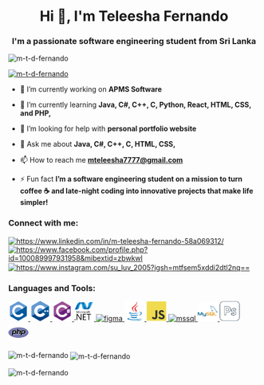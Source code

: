 <h1 align="center">Hi 👋, I'm Teleesha Fernando</h1>
<h3 align="center">I'm a passionate software engineering student from Sri Lanka</h3>

<p align="left"> <img src="https://komarev.com/ghpvc/?username=m-t-d-fernando&label=Profile%20views&color=0e75b6&style=flat" alt="m-t-d-fernando" /> </p>

<p align="left"> <a href="https://github.com/ryo-ma/github-profile-trophy"><img src="https://github-profile-trophy.vercel.app/?username=m-t-d-fernando" alt="m-t-d-fernando" /></a> </p>

- 🔭 I’m currently working on **APMS Software**

- 🌱 I’m currently learning **Java, C#, C++, C, Python, React, HTML, CSS, and PHP,**

- 🤝 I’m looking for help with **personal portfolio website**

- 💬 Ask me about **Java, C#, C++, C, HTML, CSS,**

- 📫 How to reach me **mteleesha7777@gmail.com**

- ⚡ Fun fact **I’m a software engineering student on a mission to turn coffee ☕ and late-night coding into innovative projects that make life simpler!**

<h3 align="left">Connect with me:</h3>
<p align="left">
<a href="https://linkedin.com/in/https://www.linkedin.com/in/m-teleesha-fernando-58a069312/" target="blank"><img align="center" src="https://raw.githubusercontent.com/rahuldkjain/github-profile-readme-generator/master/src/images/icons/Social/linked-in-alt.svg" alt="https://www.linkedin.com/in/m-teleesha-fernando-58a069312/" height="30" width="40" /></a>
<a href="https://fb.com/https://www.facebook.com/profile.php?id=100089997931958&mibextid=zbwkwl" target="blank"><img align="center" src="https://raw.githubusercontent.com/rahuldkjain/github-profile-readme-generator/master/src/images/icons/Social/facebook.svg" alt="https://www.facebook.com/profile.php?id=100089997931958&mibextid=zbwkwl" height="30" width="40" /></a>
<a href="https://instagram.com/https://www.instagram.com/su_luv_2005?igsh=mtfsem5xddi2dtl2nq==" target="blank"><img align="center" src="https://raw.githubusercontent.com/rahuldkjain/github-profile-readme-generator/master/src/images/icons/Social/instagram.svg" alt="https://www.instagram.com/su_luv_2005?igsh=mtfsem5xddi2dtl2nq==" height="30" width="40" /></a>
</p>

<h3 align="left">Languages and Tools:</h3>
<p align="left"> <a href="https://www.cprogramming.com/" target="_blank" rel="noreferrer"> <img src="https://raw.githubusercontent.com/devicons/devicon/master/icons/c/c-original.svg" alt="c" width="40" height="40"/> </a> <a href="https://www.w3schools.com/cpp/" target="_blank" rel="noreferrer"> <img src="https://raw.githubusercontent.com/devicons/devicon/master/icons/cplusplus/cplusplus-original.svg" alt="cplusplus" width="40" height="40"/> </a> <a href="https://www.w3schools.com/cs/" target="_blank" rel="noreferrer"> <img src="https://raw.githubusercontent.com/devicons/devicon/master/icons/csharp/csharp-original.svg" alt="csharp" width="40" height="40"/> </a> <a href="https://dotnet.microsoft.com/" target="_blank" rel="noreferrer"> <img src="https://raw.githubusercontent.com/devicons/devicon/master/icons/dot-net/dot-net-original-wordmark.svg" alt="dotnet" width="40" height="40"/> </a> <a href="https://www.figma.com/" target="_blank" rel="noreferrer"> <img src="https://www.vectorlogo.zone/logos/figma/figma-icon.svg" alt="figma" width="40" height="40"/> </a> <a href="https://www.java.com" target="_blank" rel="noreferrer"> <img src="https://raw.githubusercontent.com/devicons/devicon/master/icons/java/java-original.svg" alt="java" width="40" height="40"/> </a> <a href="https://developer.mozilla.org/en-US/docs/Web/JavaScript" target="_blank" rel="noreferrer"> <img src="https://raw.githubusercontent.com/devicons/devicon/master/icons/javascript/javascript-original.svg" alt="javascript" width="40" height="40"/> </a> <a href="https://www.microsoft.com/en-us/sql-server" target="_blank" rel="noreferrer"> <img src="https://www.svgrepo.com/show/303229/microsoft-sql-server-logo.svg" alt="mssql" width="40" height="40"/> </a> <a href="https://www.mysql.com/" target="_blank" rel="noreferrer"> <img src="https://raw.githubusercontent.com/devicons/devicon/master/icons/mysql/mysql-original-wordmark.svg" alt="mysql" width="40" height="40"/> </a> <a href="https://www.photoshop.com/en" target="_blank" rel="noreferrer"> <img src="https://raw.githubusercontent.com/devicons/devicon/master/icons/photoshop/photoshop-line.svg" alt="photoshop" width="40" height="40"/> </a> <a href="https://www.php.net" target="_blank" rel="noreferrer"> <img src="https://raw.githubusercontent.com/devicons/devicon/master/icons/php/php-original.svg" alt="php" width="40" height="40"/> </a> </p>

<p><img align="left" src="https://github-readme-stats.vercel.app/api/top-langs?username=m-t-d-fernando&show_icons=true&locale=en&layout=compact" alt="m-t-d-fernando" /></p>

<p>&nbsp;<img align="center" src="https://github-readme-stats.vercel.app/api?username=m-t-d-fernando&show_icons=true&locale=en" alt="m-t-d-fernando" /></p>

<p><img align="center" src="https://github-readme-streak-stats.herokuapp.com/?user=m-t-d-fernando&" alt="m-t-d-fernando" /></p>
